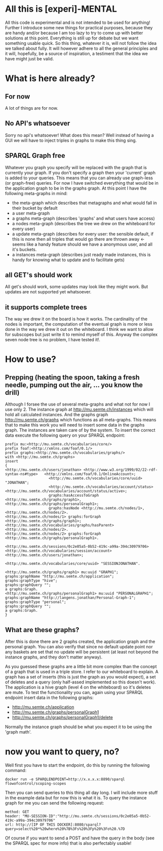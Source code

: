 # All this is [experi]-MENTAL

All this code is experimental and is not intended to be used for anything! Further I introduce some new things for practical purposes, because they are handy and/or because I am too lazy to try to come up with better solutions at this point. Everything is still up for debate but we want something usable quick. So this thing, whatever it is, will not follow the idea we talked about fully. It will however adhere to all the general principles and it will, hopefully, be a source of inspiration, a testiment that the idea we have might just be valid.

# What is here already?

## For now

A lot of things are for now.

## No API's whatsoever

Sorry no api's whatsoever! What does this mean? Well instead of having a GUI we will have to inject triples in graphs to make this thing sing.

## SPARQL Graph free

Whatever you graph you specify will be replaced with the graph that is currently your graph. If you don't specify a graph then your 'current' graph is added to your queries. This means that you can already use graph-less (or graph-free) queries. For now I have switched everything that would be in the application graph to be in the graphs graph. At this point I have the following meta-graphs in mind:
* the meta-graph which describes that metagraphs and what would fall in their bucket by default
* a user meta-graph
* a graphs meta-graph (describes 'graphs' and what users have access)
* a nodes meta-graph (describes the tree we drew on the whiteboard for every user)
* a update meta-graph (describes for every user: the sensible default, if this is none then all triples that would go there are thrown away <- seems like a handy feature should we have a anonymous user, and all it's buckets.
* a instances meta-graph (describes just ready made instances, this is handy for knowing what to update and to facilitate gets)

## all GET's should work

All get's should work, some updates may look like they might work. But updates are not supported yet whatsoever.

## it supports complete trees

The way we drew it on the board is how it works. The cardinality of the nodes is important, the computation of the eventual graph is more or less done in the way we drew it out on the whiteboard. I think we want to allow for subscopes but just write it to remind myself of this. Anyway the complex seven node tree is no problem, I have tested it!.

# How to use?

## Prepping (heating the spoon, taking a fresh needle, pumping out the air, ... you know the drill)

Although I forsee the use of several meta-graphs and what not for now I use only 2. The instance graph at <http://mu.semte.ch/instances> which will hold all calculated instances. And the graphs graph <http://mu.semte.ch/graphs> which functions as all meta-graphs. This means that to make this work you will need to insert some data in the graphs graph. The instances are taken care of by the system. To insert the correct data execute the following query on your SPARQL endpoint:
```
prefix mu:<http://mu.semte.ch/vocabularies/core/>
prefix foaf:<http://xmlns.com/foaf/0.1/>
prefix graphs:<http://mu.semte.ch/vocabularies/graphs/>
with <http://mu.semte.ch/graphs>
insert
{
<http://mu.semte.ch/users/jonathan> <http://www.w3.org/1999/02/22-rdf-syntax-ns#type>	<http://xmlns.com/foaf/0.1/OnlineAccount>;
				    <http://mu.semte.ch/vocabularies/core/uuid>	"JONATHAN";
				    <http://mu.semte.ch/vocabularies/account/status> <http://mu.semte.ch/vocabularies/account/status/active>;
				    graphs:hasAccessToGraph <http://mu.semte.ch/graphs/graph1>, <http://mu.semte.ch/graphs/personalGraph1>;
				    graphs:hasNode <http://mu.semte.ch/nodes/1>, <http://mu.semte.ch/nodes/2>.
<http://mu.semte.ch/nodes/1> graphs:forGraph <http://mu.semte.ch/graphs/graph1>; <http://mu.semte.ch/vocabularies/graphs/hasParent> <http://mu.semte.ch/nodes/2>.
<http://mu.semte.ch/nodes/2> graphs:forGraph <http://mu.semte.ch/graphs/personalGraph1>.
				    
<http://mu.semte.ch/sessions/0c2e05a5-0b52-419c-a99a-394c30979706> <http://mu.semte.ch/vocabularies/session/account> <http://mu.semte.ch/users/jonathan>;
								     <http://mu.semte.ch/vocabularies/core/uuid> "SESSIONJONATHAN".

<http://mu.semte.ch/graphs/graph1> mu:uuid "GRAPH1";
graphs:graphName "http://mu.semte.ch/application";
graphs:graphType "hive";
graphs:graphQuery "";
a graphs:Graph.
<http://mu.semte.ch/graphs/personalGraph1> mu:uuid "PERSONALGRAPH1";
graphs:graphName "http://langens.jonathan/Personal-Graph-1";
graphs:graphType "personal";
graphs:graphQuery "";
a graphs:Graph.
}

```

## What are these graphs?

After this is done there are 2 graphs created, the application graph and the personal graph. You can also verify that since no default update point nor any baskets are set that no update will be persistent (at least not beyond the instance graphs, and they don't matter anyway).

As you guessed these graphs are a little bit more complex than the concept of a graph that is used in a triple store. I refer to our whiteboard to explain. A graph has a set of inserts (this is just the graph as you would expect), a set of deletes and a query (only half-assed implemented so this doesn't work). The application is a hive graph (level 4 on the whiteboard) so it's deletes are mute.
To test the functionality you can, again using your SPARQL endpoint insert data in the following graphs:
* <http://mu.semte.ch/application>
* <http://mu.semte.ch/graphs/personalGraph1>
* <http://mu.semte.ch/graphs/personalGraph1/delete>

Normally the instance graph should be what you expect it to be using the 'graph math'.

# now you want to query, no?

Well first you have to start the endpoint, do this by running the following command:
```
docker run -e SPARQLENDPOINT=http://x.x.x.x:8890/sparql flowofcontrol/scoping-scopes
```

Then you can send queries to this thing all day long. I will include more stuff in the example data but for now this is what it is. To query the instance graph for me you can send the following request:
```
method: GET
header: "MU-SESSION-ID":"http://mu.semte.ch/sessions/0c2e05a5-0b52-419c-a99a-394c30979706"
url: http://[IP OF THIS DOCKER]:8080/sparql?query=select%20*%20where%20%7B%3Fs%20%3Fp%20%3Fo%20.%7D
```

Of course if you want to send a POST and have the query in the body (see the SPARQL spec for more info) that is also perfectably usable!
